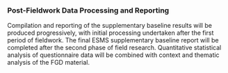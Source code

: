 
### Post-Fieldwork Data Processing and Reporting

Compilation and reporting of the supplementary baseline results will be produced progressively, with initial processing undertaken after the first period of fieldwork. The final ESMS supplementary baseline report will be completed after the second phase of field research. Quantitative statistical analysis of questionnaire data will be combined with context and thematic analysis of the FGD material.
